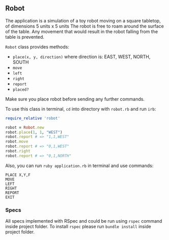 ## Robot

The application is a simulation of a toy robot moving on a square tabletop, of dimensions 5 units x 5 units
The robot is free to roam around the surface of the table.
Any movement that would result in the robot falling from the table is prevented.


`Robot` class provides methods:

 - `place(x, y, direction)` where direction is: EAST, WEST, NORTH, SOUTH
 - `move`
 - `left`
 - `right`
 - `report`
 - `placed?`

Make sure you place robot before sending any further commands.

To use this class in terminal, `cd` into directory with `robot.rb` and run `irb`:

```ruby
require_relative 'robot'

robot = Robot.new
robot.place(1, 1, "WEST")
robot.report # => "1,1,WEST"
robot.move
robot.report # => "0,1,WEST"
robot.right
robot.report # => "0,1,NORTH"
```

Also, you can run `ruby application.rb` in terminal and use commands:

```
PLACE X,Y,F
MOVE
LEFT
RIGHT
REPORT
EXIT
```

### Specs

All specs implemented with RSpec and could be run using `rspec` command inside project folder.
To install `rspec` please run `bundle install` inside project folder.
